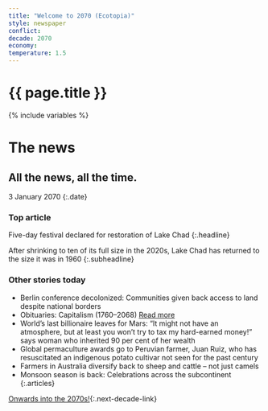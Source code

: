 ```yaml
---
title: "Welcome to 2070 (Ecotopia)"
style: newspaper
conflict: 
decade: 2070
economy: 
temperature: 1.5
---
```


<h1>{{ page.title }}</h1>

{% include variables %}
# The news

## All the news, all the time.

3 January 2070
{:.date}

### Top article

Five-day festival declared for restoration of Lake Chad
{:.headline}

After shrinking to ten of its full size in the 2020s, Lake Chad has returned to the size it was in 1960
{:.subheadline}

### Other stories today

- Berlin conference decolonized: Communities given back access to land despite national borders
- Obituaries: Capitalism (1760–2068) [Read more](story_obituary-for-capitalism.html)
- World’s last billionaire leaves for Mars: “It might not have an atmosphere, but at least you won’t try to tax my hard-earned money!” says woman who inherited 90 per cent of her wealth
- Global permaculture awards go to Peruvian farmer, Juan Ruiz, who has resuscitated an indigenous potato cultivar not seen for the past century
- Farmers in Australia diversify back to sheep and cattle – not just camels
- Monsoon season is back: Celebrations across the subcontinent
{:.articles}

[Onwards into the 2070s!](chapter_birth-rates-plunge.html){:.next-decade-link}
